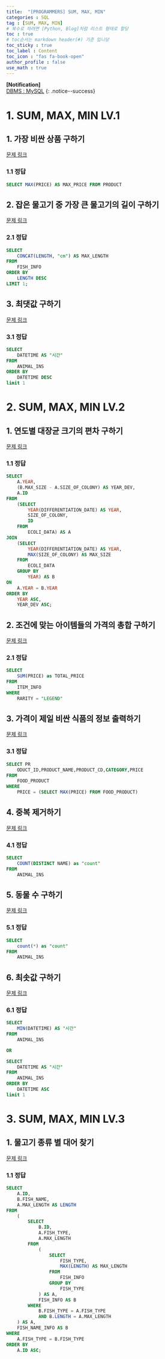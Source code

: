 ```yaml
---
title:  "[PROGRAMMERS] SUM, MAX, MIN"
categories : SQL
tag : [SUM, MAX, MIN]
# 복수로 하려면 [Python, Blog]처럼 리스트 형태로 할당
toc : true
# toc순서는 markdown header(#) 기준 입니당
toc_sticky : true
toc_label : Content
toc_icon : "fas fa-book-open"
author_profile : false
use_math : true
---
```


**[Notification]** 
<br/>
<u>DBMS : MySQL</u>
{: .notice--success}

# 1. SUM, MAX, MIN LV.1
## 1. 가장 비싼 상품 구하기

[문제 링크](https://school.programmers.co.kr/learn/courses/30/lessons/131697)

### 1.1 정답
```sql
SELECT MAX(PRICE) AS MAX_PRICE FROM PRODUCT
```

## 2. 잡은 물고기 중 가장 큰 물고기의 길이 구하기

[문제 링크](https://school.programmers.co.kr/learn/courses/30/lessons/298515)

### 2.1 정답
```sql
SELECT 
    CONCAT(LENGTH, "cm") AS MAX_LENGTH
FROM 
    FISH_INFO
ORDER BY 
    LENGTH DESC
LIMIT 1;

```

## 3. 최댓값 구하기

[문제 링크](https://school.programmers.co.kr/learn/courses/30/lessons/59415)

### 3.1 정답
```sql
SELECT 
    DATETIME AS "시간" 
FROM 
    ANIMAL_INS 
ORDER BY 
    DATETIME DESC
limit 1
```


# 2. SUM, MAX, MIN LV.2
## 1. 연도별 대장균 크기의 편차 구하기
[문제 링크](https://school.programmers.co.kr/learn/courses/30/lessons/299310)

### 1.1 정답
```sql
SELECT 
    A.YEAR, 
    (B.MAX_SIZE - A.SIZE_OF_COLONY) AS YEAR_DEV, 
    A.ID 
FROM 
    (SELECT 
        YEAR(DIFFERENTIATION_DATE) AS YEAR, 
        SIZE_OF_COLONY, 
        ID 
    FROM 
        ECOLI_DATA) AS A
JOIN 
    (SELECT
        YEAR(DIFFERENTIATION_DATE) AS YEAR,
        MAX(SIZE_OF_COLONY) AS MAX_SIZE
    FROM
        ECOLI_DATA
    GROUP BY
        YEAR) AS B
ON 
    A.YEAR = B.YEAR
ORDER BY 
    YEAR ASC, 
    YEAR_DEV ASC;
```

## 2. 조건에 맞는 아이템들의 가격의 총합 구하기
[문제 링크](https://school.programmers.co.kr/learn/courses/30/lessons/273709)

### 2.1 정답
```sql
SELECT 
    SUM(PRICE) as TOTAL_PRICE 
FROM 
    ITEM_INFO 
WHERE 
    RARITY = "LEGEND"
```

## 3. 가격이 제일 비싼 식품의 정보 출력하기
[문제 링크](https://school.programmers.co.kr/learn/courses/30/lessons/131115)

### 3.1 정답
```sql
SELECT PR
    ODUCT_ID,PRODUCT_NAME,PRODUCT_CD,CATEGORY,PRICE 
FROM 
    FOOD_PRODUCT
WHERE 
    PRICE = (SELECT MAX(PRICE) FROM FOOD_PRODUCT)
```

## 4. 중복 제거하기
[문제 링크](https://school.programmers.co.kr/learn/courses/30/lessons/59408)

### 4.1 정답
```sql
SELECT 
    COUNT(DISTINCT NAME) as "count" 
FROM 
    ANIMAL_INS
```


## 5. 동물 수 구하기
[문제 링크](https://school.programmers.co.kr/learn/courses/30/lessons/59406)

### 5.1 정답
```sql
SELECT 
    count(*) as "count" 
FROM 
    ANIMAL_INS
```


## 6. 최솟값 구하기
[문제 링크](https://school.programmers.co.kr/learn/courses/30/lessons/59038)

### 6.1 정답
```sql
SELECT 
    MIN(DATETIME) AS "시간" 
FROM 
    ANIMAL_INS

OR 

SELECT 
    DATETIME AS "시간" 
FROM 
    ANIMAL_INS 
ORDER BY 
    DATETIME ASC
limit 1
```

# 3. SUM, MAX, MIN LV.3
## 1. 물고기 종류 별 대어 찾기

[문제 링크](https://school.programmers.co.kr/learn/courses/30/lessons/293261)

### 1.1 정답
```sql
SELECT 
    A.ID, 
    B.FISH_NAME, 
    A.MAX_LENGTH AS LENGTH 
FROM 
    (
        SELECT 
            B.ID, 
            A.FISH_TYPE, 
            A.MAX_LENGTH
        FROM 
            (
                SELECT 
                    FISH_TYPE,
                    MAX(LENGTH) AS MAX_LENGTH 
                FROM 
                    FISH_INFO 
                GROUP BY 
                    FISH_TYPE
            ) AS A, 
            FISH_INFO AS B
        WHERE 
            B.FISH_TYPE = A.FISH_TYPE 
            AND B.LENGTH = A.MAX_LENGTH
    ) AS A, 
    FISH_NAME_INFO AS B
WHERE 
    A.FISH_TYPE = B.FISH_TYPE
ORDER BY 
    A.ID ASC;
```